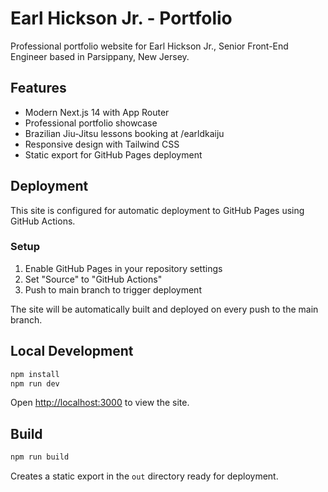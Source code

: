 # Earl Hickson Jr. - Portfolio

Professional portfolio website for Earl Hickson Jr., Senior Front-End Engineer based in Parsippany, New Jersey.

## Features

- Modern Next.js 14 with App Router
- Professional portfolio showcase
- Brazilian Jiu-Jitsu lessons booking at /earldkaiju
- Responsive design with Tailwind CSS
- Static export for GitHub Pages deployment

## Deployment

This site is configured for automatic deployment to GitHub Pages using GitHub Actions.

### Setup

1. Enable GitHub Pages in your repository settings
2. Set "Source" to "GitHub Actions"
3. Push to main branch to trigger deployment

The site will be automatically built and deployed on every push to the main branch.

## Local Development

```bash
npm install
npm run dev
```

Open [http://localhost:3000](http://localhost:3000) to view the site.

## Build

```bash
npm run build
```

Creates a static export in the `out` directory ready for deployment.